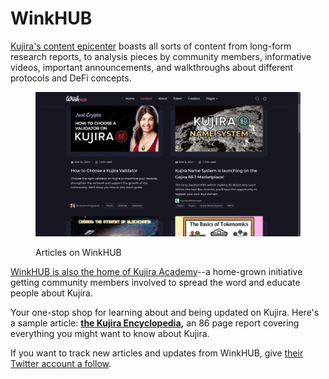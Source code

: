 # WinkHUB

[Kujira's content epicenter](https://winkhub.app/) boasts all sorts of content from long-form research reports, to analysis pieces by community members, informative videos, important announcements, and walkthroughs about different protocols and DeFi concepts.

<figure><img src="../../.gitbook/assets/image.png" alt=""><figcaption><p>Articles on WinkHUB</p></figcaption></figure>

[WinkHUB is also the home of Kujira Academy](https://winkhub.app/creators/kujira-academy)--a home-grown initiative getting community members involved to spread the word and educate people about Kujira.&#x20;

Your one-stop shop for learning about and being updated on Kujira. Here's a sample article: [**the Kujira Encyclopedia**](https://winkhub.app/posts/the-kujira-encyclopedia-issue-1)**,** an 86 page report covering everything you might want to know about Kujira.

If you want to track new articles and updates from WinkHUB, give [their Twitter account a follow](https://twitter.com/TeamWinkHUB).
